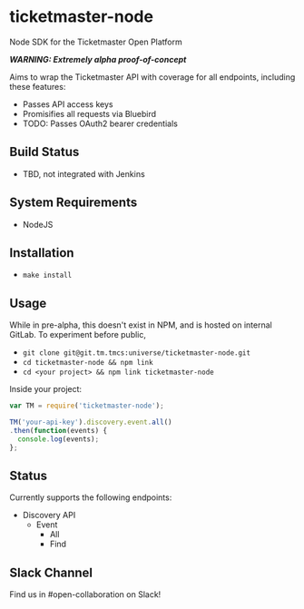 # ticketmaster-node

Node SDK for the Ticketmaster Open Platform

***WARNING: Extremely alpha proof-of-concept***

Aims to wrap the Ticketmaster API with coverage for all endpoints, including these features:
 - Passes API access keys
 - Promisifies all requests via Bluebird
 - TODO: Passes OAuth2 bearer credentials

## Build Status

 - TBD, not integrated with Jenkins

## System Requirements

 - NodeJS

## Installation

 - `make install`

## Usage

While in pre-alpha, this doesn't exist in NPM, and is hosted on internal GitLab.  To experiment before public,

 - `git clone git@git.tm.tmcs:universe/ticketmaster-node.git`
 - `cd ticketmaster-node && npm link`
 - `cd <your project> && npm link ticketmaster-node`

Inside your project:

```javascript
var TM = require('ticketmaster-node');

TM('your-api-key').discovery.event.all()
.then(function(events) {
  console.log(events);
};
```

## Status

Currently supports the following endpoints:

 - Discovery API
   - Event
     - All
     - Find

## Slack Channel

Find us in #open-collaboration on Slack!



